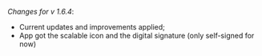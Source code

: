 _Changes for v 1.6.4_:
- Current updates and improvements applied;
- App got the scalable icon and the digital signature (only self-signed for now)
